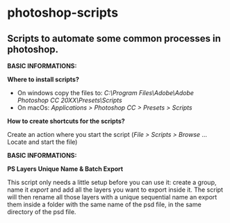 # photoshop-scripts
Scripts to automate some common processes in photoshop.
---
**BASIC INFORMATIONS:**

**Where to install scripts?**
- On windows copy the files to:
  *C:\Program Files\Adobe\Adobe Photoshop CC 20XX\Presets\Scripts*
- On macOs:
  *Applications > Photoshop CC > Presets > Scripts*


**How to create shortcuts for the scripts?**

Create an action where you start the script (*File > Scripts > Browse* ... Locate and start the file)


**BASIC INFORMATIONS:**

**PS Layers Unique Name & Batch Export**

This script only needs a little setup before you can use it: create a group, name it *export* and add all the layers you want to export inside it. The script will then rename all those layers with a unique sequential name an export them inside a folder with the same name of the psd file, in the same directory of the psd file.
